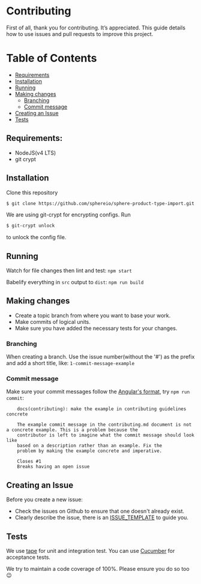 # Contributing
First of all, thank you for contributing. It’s appreciated. This guide details how to use issues and pull requests to improve this project.

Table of Contents
=================

  * [Requirements](#requirements)
  * [Installation](#installation)
  * [Running](#running)
  * [Making changes](#making-changes)
    * [Branching](#branching)
    * [Commit message](#commit-message)
  * [Creating an Issue](#creating-an-issue)
  * [Tests](#tests)

## Requirements:
* NodeJS(v4 LTS)
* git crypt

## Installation
Clone this repository

```bash
$ git clone https://github.com/sphereio/sphere-product-type-import.git
```

We are using git-crypt for encrypting configs.
Run

```bash
$ git-crypt unlock
```

to unlock the config file.

## Running
Watch for file changes then lint and test:
`npm start`

Babelify everything in `src` output to `dist`:
`npm run build`

## Making changes
* Create a topic branch from where you want to base your work.
* Make commits of logical units.
* Make sure you have added the necessary tests for your changes.

### Branching
When creating a branch. Use the issue number(without the '#') as the prefix and add a short title, like: `1-commit-message-example`

### Commit message
Make sure your commit messages follow the [Angular's format](https://github.com/angular/angular.js/blob/master/CONTRIBUTING.md#-git-commit-guidelines), try `npm run commit`:
````
    docs(contributing): make the example in contributing guidelines concrete

    The example commit message in the contributing.md document is not a concrete example. This is a problem because the
    contributor is left to imagine what the commit message should look like
    based on a description rather than an example. Fix the
    problem by making the example concrete and imperative.

    Closes #1
    Breaks having an open issue
````

## Creating an Issue
Before you create a new issue:
  * Check the issues on Github to ensure that one doesn't already exist.
  * Clearly describe the issue, there is an [ISSUE_TEMPLATE](.github/ISSUE_TEMPLATE.md) to guide you.

## Tests
We use [tape](https://github.com/substack/tape) for unit and integration test. You can use [Cucumber](https://github.com/cucumber/cucumber-js) for acceptance tests.

We try to maintain a code coverage of 100%. Please ensure you do so too 😉
